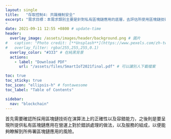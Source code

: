 ```yaml
---
layout: single
title:   "存取控制4: 共識機制安全"
excerpt: "需求目標：本需求類別主要是針對私有區塊鏈應用的底層，去評估所使用區塊鏈技術的能力，以及在佈署上面的風險。
" 
date: 2021-09-11 12:55 +0800 # update-time
header:
  overlay_image: /assets/images/header/background.png # 圖片
#   caption: "Photo credit: [**Unsplash**](https://www.pexels.com/zh-tw/search/earth/)" # 可以表示圖片來源
#   overlay_filter: rgba(255,255,255,0.1)
  overlay_color: "#333" # 在純黑背景
  actions:
    - label: "Download PDF"
      url: "/assets/files/SmartIoT2021final.pdf" # 可以讓別人下載檔案

toc: true
toc_sticky: true
toc_icon: "ellipsis-h" # fontawesome
toc_label: "Table of Contents"

sidebar:
  nav: "blockchain"
---
```


首先需要確認所採用區塊鏈技術在演算法上的正確性以及容錯能力，之後則是要呈現所提供私有區塊鏈應用在營運上對於錯誤處理的做法，以及服務的組成，以便能夠瞭解到所佈署區塊鏈應用的風險。